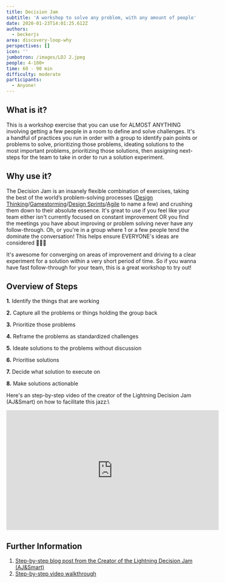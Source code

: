 ```yaml
---
title: Decision Jam
subtitle: 'A workshop to solve any problem, with any amount of people'
date: 2020-01-23T14:01:25.612Z
authors:
  - beckerjs
area: discovery-loop-why
perspectives: []
icon: ''
jumbotron: /images/LDJ 2.jpeg
people: 4-100+
time: 60 - 90 min
difficulty: moderate
participants:
  - Anyone!
---
```

## What is it?

This is a workshop exercise that you can use for ALMOST ANYTHING involving getting a few people in a room to define and solve challenges. It's a handful of practices you run in order with a group to identify pain points or problems to solve, prioritizing those problems, ideating solutions to the most important problems, prioritizing those solutions, then assigning next-steps for the team to take in order to run a solution experiment.

## Why use it?

The Decision Jam is an insanely flexible combination of exercises, taking the best of the world’s problem-solving processes ([Design Thinking](https://www.interaction-design.org/literature/article/what-is-design-thinking-and-why-is-it-so-popular)/[Gamestorming](https://gamestorming.com/)/[Design Sprints](https://openpracticelibrary.com/practice/design-sprint/)/[Agile](http://www.agilenutshell.com/) to name a few) and crushing them down to their absolute essence. It's great to use if you feel like your team either isn't currently focused on constant improvement OR you find the meetings you have about improving or problem solving never have any follow-through. Oh, or you're in a group where 1 or a few people tend the dominate the conversation! This helps ensure EVERYONE's ideas are considered 👏👏👏

It's awesome for converging on areas of improvement and driving to a clear experiment for a solution within a very short period of time. So if you wanna have fast follow-through for your team, this is a great workshop to try out!

## Overview of Steps

**1.** Identify the things that are working

**2.** Capture all the problems or things holding the group back

**3.** Prioritize those problems

**4.** Reframe the problems as standardized challenges

**5.** Ideate solutions to the problems without discussion

**6.** Prioritise solutions

**7.** Decide what solution to execute on

**8.** Make solutions actionable

Here's an step-by-step video of the creator of the Lightning Decision Jam (AJ&Smart) on how to facilitate this jazz:\

<iframe width="560" height="315" src="https://www.youtube.com/embed/33hBnZzoFAg" frameborder="0" allow="accelerometer; autoplay; encrypted-media; gyroscope; picture-in-picture" allowfullscreen></iframe>

## Further Information

1. [Step-by-step blog post from the Creator of the Lightning Decision Jam (AJ&Smart)](https://uxplanet.org/lightning-decision-jam-a-workshop-to-solve-any-problem-65bb42af41dc)
2. [Step-by-step video walkthrough](https://youtu.be/33hBnZzoFAg)
